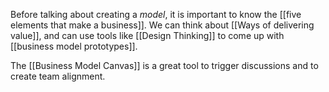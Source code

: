 Before talking about creating a *model*, it is important to know the [[five elements that make a business]]. We can think about [[Ways of delivering value]], and can use tools like [[Design Thinking]] to come up with [[business model prototypes]]. 

The [[Business Model Canvas]] is a great tool to trigger discussions and to create team alignment. 